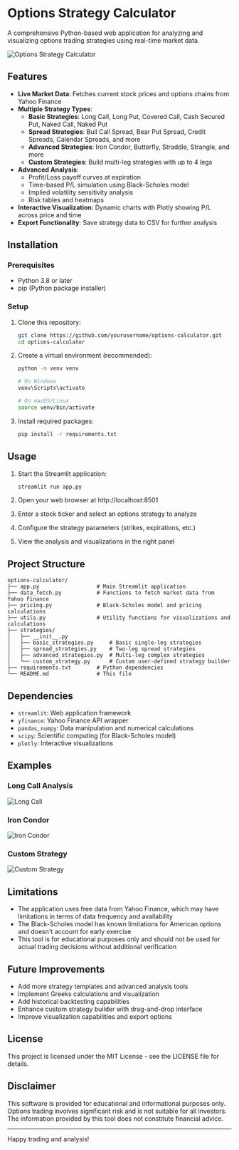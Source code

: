 # Options Strategy Calculator

A comprehensive Python-based web application for analyzing and visualizing options trading strategies using real-time market data.

![Options Strategy Calculator](https://via.placeholder.com/800x400?text=Options+Strategy+Calculator)

## Features

- **Live Market Data**: Fetches current stock prices and options chains from Yahoo Finance
- **Multiple Strategy Types**:
  - **Basic Strategies**: Long Call, Long Put, Covered Call, Cash Secured Put, Naked Call, Naked Put
  - **Spread Strategies**: Bull Call Spread, Bear Put Spread, Credit Spreads, Calendar Spreads, and more
  - **Advanced Strategies**: Iron Condor, Butterfly, Straddle, Strangle, and more
  - **Custom Strategies**: Build multi-leg strategies with up to 4 legs
- **Advanced Analysis**:
  - Profit/Loss payoff curves at expiration
  - Time-based P/L simulation using Black-Scholes model
  - Implied volatility sensitivity analysis
  - Risk tables and heatmaps
- **Interactive Visualization**: Dynamic charts with Plotly showing P/L across price and time
- **Export Functionality**: Save strategy data to CSV for further analysis

## Installation

### Prerequisites

- Python 3.8 or later
- pip (Python package installer)

### Setup

1. Clone this repository:
   ```bash
   git clone https://github.com/yourusername/options-calculator.git
   cd options-calculator
   ```

2. Create a virtual environment (recommended):
   ```bash
   python -m venv venv
   
   # On Windows
   venv\Scripts\activate
   
   # On macOS/Linux
   source venv/bin/activate
   ```

3. Install required packages:
   ```bash
   pip install -r requirements.txt
   ```

## Usage

1. Start the Streamlit application:
   ```bash
   streamlit run app.py
   ```

2. Open your web browser at http://localhost:8501

3. Enter a stock ticker and select an options strategy to analyze

4. Configure the strategy parameters (strikes, expirations, etc.)

5. View the analysis and visualizations in the right panel

## Project Structure

```
options-calculator/
├── app.py                  # Main Streamlit application
├── data_fetch.py           # Functions to fetch market data from Yahoo Finance
├── pricing.py              # Black-Scholes model and pricing calculations
├── utils.py                # Utility functions for visualizations and calculations
├── strategies/
│   ├── __init__.py
│   ├── basic_strategies.py     # Basic single-leg strategies
│   ├── spread_strategies.py    # Two-leg spread strategies
│   ├── advanced_strategies.py  # Multi-leg complex strategies
│   └── custom_strategy.py      # Custom user-defined strategy builder
├── requirements.txt        # Python dependencies
└── README.md               # This file
```

## Dependencies

- `streamlit`: Web application framework
- `yfinance`: Yahoo Finance API wrapper
- `pandas`, `numpy`: Data manipulation and numerical calculations
- `scipy`: Scientific computing (for Black-Scholes model)
- `plotly`: Interactive visualizations

## Examples

### Long Call Analysis
![Long Call](https://via.placeholder.com/600x300?text=Long+Call+Analysis)

### Iron Condor
![Iron Condor](https://via.placeholder.com/600x300?text=Iron+Condor+Analysis)

### Custom Strategy
![Custom Strategy](https://via.placeholder.com/600x300?text=Custom+Strategy+Analysis)

## Limitations

- The application uses free data from Yahoo Finance, which may have limitations in terms of data frequency and availability
- The Black-Scholes model has known limitations for American options and doesn't account for early exercise
- This tool is for educational purposes only and should not be used for actual trading decisions without additional verification

## Future Improvements

- Add more strategy templates and advanced analysis tools
- Implement Greeks calculations and visualization
- Add historical backtesting capabilities
- Enhance custom strategy builder with drag-and-drop interface
- Improve visualization capabilities and export options

## License

This project is licensed under the MIT License - see the LICENSE file for details.

## Disclaimer

This software is provided for educational and informational purposes only. Options trading involves significant risk and is not suitable for all investors. The information provided by this tool does not constitute financial advice.

---

Happy trading and analysis!
